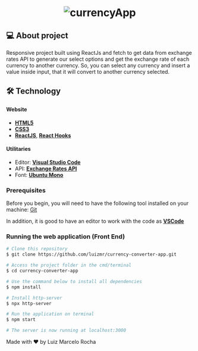 <h1 align="center">
    <img alt="currencyApp" title="#currencyApp" src="./assets/gif1.gif" />
</h1>

## 💻 About project

Responsive project built using ReactJs and fetch to get data from exchange rates API to generate our select options and get the exchange rate of each currency to another currency. So, you can select any currency and insert a value inside input, that it will convert to another currency selected.

## 🛠 Technology

#### **Website**

-   **[HTML5](https://developer.mozilla.org/pt-BR/docs/Web/HTML/HTML5)**
-   **[CSS3](https://www.w3schools.com/css/)**
-   **[ReactJS](https://pt-br.reactjs.org/)**, **[React Hooks](https://pt-br.reactjs.org/docs/hooks-intro.html)**

#### **Utilitaries**

-   Editor: **[Visual Studio Code](https://code.visualstudio.com/)**
-   API: **[Exchange Rates API](https://exchangeratesapi.io/)**
-   Font: **[Ubuntu Mono](https://fonts.google.com/specimen/Ubuntu+Mono)**

### Prerequisites

Before you begin, you will need to have the following tool installed on your machine:
[Git](https://git-scm.com)

In addition, it is good to have an editor to work with the code as **[VSCode](https://code.visualstudio.com/)**

### Running the web application (Front End)

```bash
# Clone this repository
$ git clone https://github.com/luizmr/currency-converter-app.git

# Access the project folder in the cmd/terminal
$ cd currency-converter-app

# Use the command below to install all dependencies
$ npm install

# Install http-server
$ npx http-server

# Run the application on terminal
$ npm start

# The server is now running at localhost:3000
```

Made with ❤️ by Luiz Marcelo Rocha
